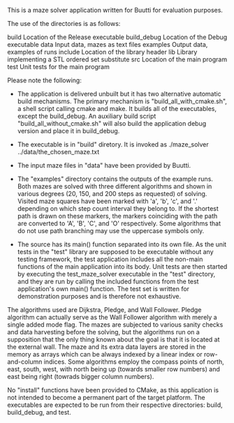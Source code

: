 This is a maze solver application written for Buutti for evaluation purposes.

The use of the directories is as follows:

build         Location of the Release executable
build_debug   Location of the Debug executable
data          Input data, mazes as text files
examples      Output data, examples of runs
include       Location of the library header
lib           Library implementing a STL ordered set substitute
src           Location of the main program
test          Unit tests for the main program

Please note the following:

* The application is delivered unbuilt but it has two alternative automatic
  build mechanisms. The primary mechanism is "build_all_with_cmake.sh", a shell
  script calling cmake and make. It builds all of the executables, except
  the build_debug. An auxiliary build script "build_all_without_cmake.sh"
  will also build the application debug version and place it in build_debug.

* The executable is in "build" diretory. It is invoked as
  ./maze_solver ../data/the_chosen_maze.txt

* The input maze files in "data" have been provided by Buutti.

* The "examples" directory contains the outputs of the example runs.
  Both mazes are solved with three different algorithms and shown in various
  degrees (20, 150, and 200 steps as requested) of solving. Visited maze
  squares have been marked with 'a', 'b', 'c', and '.' depending on which
  step count interval they belong to. If the shortest path is drawn on
  these markers, the markers coinciding with the path are converted to
  'A', 'B', 'C', and 'O' respectively. Some algorithms that do not use
  path branching may use the uppercase symbols only.

* The source has its main() function separated into its own file. As the
  unit tests in the "test" library are supposed to be executable without
  any testing framework, the test application includes all the non-main
  functions of the main application into its body. Unit tests are then started
  by executing the test_maze_solver executable in the "test" directory, and
  they are run by calling the included functions from the test application's
  own main() function. The test set is written for demonstration purposes and
  is therefore not exhaustive.
  
The algorithms used are Dijkstra, Pledge, and Wall Follower. Pledge algorithm
can actually serve as the Wall Follower algorithm with merely a single added
mode flag. The mazes are subjected to various sanity checks and data harvesting
before the solving, but the algorithms run on a supposition that the only
thing known about the goal is that it is located at the external wall.
The maze and its extra data layers are stored in the memory as arrays which
can be always indexed by a linear index or row-and-column indices. Some
algorithms employ the compass points of north, east, south, west, with
north being up (towards smaller row numbers) and east being right (towrads
bigger column numbers).

No "install" functions have been provided to CMake, as this application
is not intended to become a permanent part of the target platform. The
executables are expected to be run from their respective directories:
build, build_debug, and test.
